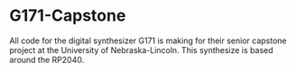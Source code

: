 # G171-Capstone
All code for the digital synthesizer G171 is making for their senior capstone project at the University of Nebraska-Lincoln. This synthesize is based around the RP2040. 
